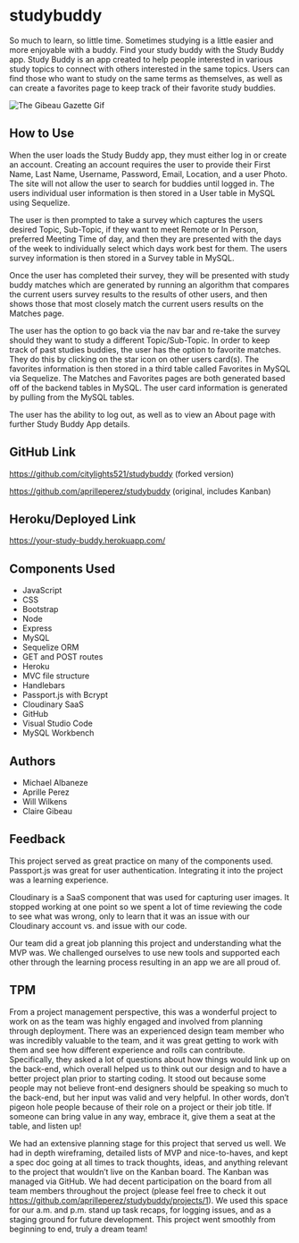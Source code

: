 # studybuddy

So much to learn, so little time. Sometimes studying is a little easier and more enjoyable with a buddy. Find your study buddy with the Study Buddy app.
Study Buddy is an app created to help people interested in various study topics to connect with others interested in the same topics. Users can find those who want to study on the same terms as themselves, as well as can create a favorites page to keep track of their favorite study buddies. 

![The Gibeau Gazette Gif](https://github.com/citylights521/studybuddy/blob/master/public/img/Study%20Buddy.gif?raw=true)

## How to Use
When the user loads the Study Buddy app, they must either log in or create an account. Creating an account requires the user to provide their First Name, Last Name, Username, Password, Email, Location, and a user Photo. The site will not allow the user to search for buddies until logged in. The users individual user information is then stored in a User table in MySQL using Sequelize. 

The user is then prompted to take a survey which captures the users desired Topic, Sub-Topic, if they want to meet Remote or In Person, preferred Meeting Time of day, and then they are presented with the days of the week to individually select which days work best for them. The users survey information is then stored in a Survey table in MySQL. 

Once the user has completed their survey, they will be presented with study buddy matches which are generated by running an algorithm that compares the current users survey results to the results of other users, and then shows those that most closely match the current users results on the Matches page. 

The user has the option to go back via the nav bar and re-take the survey should they want to study a different Topic/Sub-Topic. In order to keep track of past studies buddies, the user has the option to favorite matches. They do this by clicking on the star icon on other users card(s). The favorites information is then stored in a third table called Favorites in MySQL via Sequelize.
The Matches and Favorites pages are both generated based off of the backend tables in MySQL. The user card information is generated by pulling from the MySQL tables. 

The user has the ability to log out, as well as to view an About page with further Study Buddy App details. 

## GitHub Link
https://github.com/citylights521/studybuddy (forked version)

https://github.com/aprilleperez/studybuddy (original, includes Kanban)

## Heroku/Deployed Link
https://your-study-buddy.herokuapp.com/

## Components Used
* JavaScript
* CSS
* Bootstrap
* Node
* Express
* MySQL
* Sequelize ORM
* GET and POST routes
* Heroku
* MVC file structure
* Handlebars
* Passport.js with Bcrypt
* Cloudinary SaaS
* GitHub
* Visual Studio Code
* MySQL Workbench

## Authors
* Michael Albaneze
* Aprille Perez
* Will Wilkens
* Claire Gibeau

## Feedback
This project served as great practice on many of the components used. Passport.js was great for user authentication. Integrating it into the project was a learning experience.

Cloudinary is a SaaS component that was used for capturing user images. It stopped working at one point so we spent a lot of time reviewing the code to see what was wrong, only to learn that it was an issue with our Cloudinary account vs. and issue with our code. 

Our team did a great job planning this project and understanding what the MVP was. We challenged ourselves to use new tools and supported each other through the learning process resulting in an app we are all proud of. 

## TPM
From a project management perspective, this was a wonderful project to work on as the team was highly engaged and involved from planning through deployment. There was an experienced design team member who was incredibly valuable to the team, and it was great getting to work with them and see how different experience and rolls can contribute. Specifically, they asked a lot of questions about how things would link up on the back-end, which overall helped us to think out our design and to have a better project plan prior to starting coding. It stood out because some people may not believe front-end designers should be speaking so much to the back-end, but her input was valid and very helpful. In other words, don’t pigeon hole people because of their role on a project or their job title. If someone can bring value in any way, embrace it, give them a seat at the table, and listen up! 

We had an extensive planning stage for this project that served us well. We had in depth wireframing, detailed lists of MVP and nice-to-haves, and kept a spec doc going at all times to track thoughts, ideas, and anything relevant to the project that wouldn’t live on the Kanban board. The Kanban was managed via GitHub. We had decent participation on the board from all team members throughout the project (please feel free to check it out https://github.com/aprilleperez/studybuddy/projects/1). We used this space for our a.m. and p.m. stand up task recaps, for logging issues, and as a staging ground for future development. This project went smoothly from beginning to end, truly a dream team!
	



